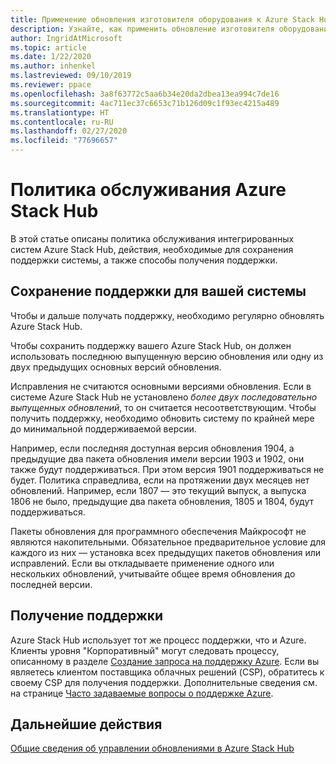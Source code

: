 ```yaml
---
title: Применение обновления изготовителя оборудования к Azure Stack Hub
description: Узнайте, как применить обновление изготовителя оборудования к Azure Stack Hub.
author: IngridAtMicrosoft
ms.topic: article
ms.date: 1/22/2020
ms.author: inhenkel
ms.lastreviewed: 09/10/2019
ms.reviewer: ppace
ms.openlocfilehash: 3a8f63772c5aa6b34e20da2dbea13ea994c7de16
ms.sourcegitcommit: 4ac711ec37c6653c71b126d09c1f93ec4215a489
ms.translationtype: HT
ms.contentlocale: ru-RU
ms.lasthandoff: 02/27/2020
ms.locfileid: "77696657"
---
```

# <a name="azure-stack-hub-servicing-policy"></a>Политика обслуживания Azure Stack Hub

В этой статье описаны политика обслуживания интегрированных систем Azure Stack Hub, действия, необходимые для сохранения поддержки системы, а также способы получения поддержки.

## <a name="keep-your-system-under-support"></a>Сохранение поддержки для вашей системы

Чтобы и дальше получать поддержку, необходимо регулярно обновлять Azure Stack Hub.

Чтобы сохранить поддержку вашего Azure Stack Hub, он должен использовать последнюю выпущенную версию обновления или одну из двух предыдущих основных версий обновления.

Исправления не считаются основными версиями обновления. Если в системе Azure Stack Hub не установлено *более двух последовательно выпущенных обновлений*, то он считается несоответствующим. Чтобы получить поддержку, необходимо обновить систему по крайней мере до минимальной поддерживаемой версии.

Например, если последняя доступная версия обновления 1904, а предыдущие два пакета обновления имели версии 1903 и 1902, они также будут поддерживаться. При этом версия 1901 поддерживаться не будет. Политика справедлива, если на протяжении двух месяцев нет обновлений. Например, если 1807 — это текущий выпуск, а выпуска 1806 не было, предыдущие два пакета обновления, 1805 и 1804, будут поддерживаться.

Пакеты обновления для программного обеспечения Майкрософт не являются накопительными. Обязательное предварительное условие для каждого из них — установка всех предыдущих пакетов обновления или исправлений. Если вы откладываете применение одного или нескольких обновлений, учитывайте общее время обновления до последней версии.

## <a name="get-support"></a>Получение поддержки

Azure Stack Hub использует тот же процесс поддержки, что и Azure. Клиенты уровня "Корпоративный" могут следовать процессу, описанному в разделе [Создание запроса на поддержку Azure](https://docs.microsoft.com/azure/azure-supportability/how-to-create-azure-support-request). Если вы являетесь клиентом поставщика облачных решений (CSP), обратитесь к своему CSP для получения поддержки. Дополнительные сведения см. на странице [Часто задаваемые вопросы о поддержке Azure](https://azure.microsoft.com/support/faq/).

## <a name="next-steps"></a>Дальнейшие действия

[Общие сведения об управлении обновлениями в Azure Stack Hub](azure-stack-updates.md)
